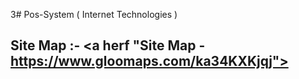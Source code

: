 3# Pos-System ( Internet Technologies )
<br>
## Site Map :- <a herf "Site Map - https://www.gloomaps.com/ka34KXKjqj"></a>
